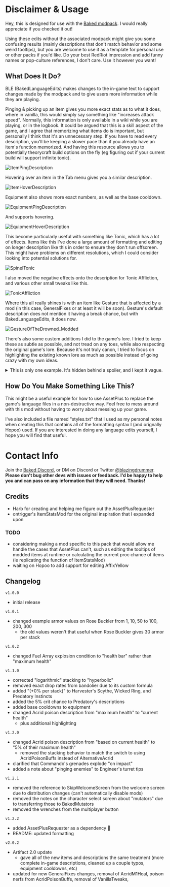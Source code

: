 # Disclaimer & Usage
Hey, this is designed for use with the [Baked modpack](https://thunderstore.io/package/blazingdrummer/BakedModpack/). I would really appreciate if you checked it out!

Using these edits without the associated modpack might give you some confusing results (mainly descriptions that don't match behavior and some weird tooltips), but you are welcome to use it as a template for personal use or other packs if you'd like. Do your best RedRiot impression and add funny names or pop-culture references, I don't care. Use it however you want!

## What Does It Do?
BLE (BakedLanguageEdits) makes changes to the in-game text to support changes made by the modpack and to give users more information while they are playing.

Pinging & picking up an item gives you more exact stats as to what it does, where in vanilla, this would simply say something like "increases attack speed". Normally, this information is only available in a wiki while you are playing, or in the logbook. It could be argued that this is a skill aspect of the game, and I agree that memorizing what items do is important, but personally I think that it's an unnecessary step. If you have to read every description, you'll be keeping a slower pace than if you already have an item's function memorized. And having this resource allows you to potentially theorycraft build options on the fly (eg figuring out if your current build will support infinite tonic).

![ItemPingDescription](Images/ItemPingDescription.png)

Hovering over an item in the Tab menu gives you a similar description.

![ItemHoverDescription](Images/ItemHoverDescription.png)

Equipment also shows more exact numbers, as well as the base cooldown.

![EquipmentPingDescription](Images/EquipmentPingDescription.png)

And supports hovering.

![EquipmentHoverDescription](Images/EquipmentHoverDescription.png)

This become particularly useful with something like Tonic, which has a lot of effects. Items like this I've done a large amount of formatting and editing on longer description like this in order to ensure they don't run offscreen. This might have problems on different resolutions, which I could consider looking into potential solutions for.

![SpinelTonic](Images/SpinelTonic.png)

I also moved the negative effects onto the description for Tonic Affliction, and various other small tweaks like this.

![TonicAffliction](Images/TonicAffliction.png)

Where this all really shines is with an item like Gesture that is affected by a mod (in this case, GeneralFixes or at least it will be soon). Gesture's default description does not mention it having a break chance, but with BakedLanguageEdits, it does now.

![GestureOfTheDrowned_Modded](Images/GestureOfTheDrowned_Modded.png)

There's also some custom additions I did to the game's lore. I tried to keep these as subtle as possible, and not tread on any toes, while also respecting the original game's lore. Because it's not truly canon, I tried to focus on highlighting the existing known lore as much as possible instead of going crazy with my own ideas.

<details>
  <summary>This is only one example. It's hidden behind a spoiler, and I kept it vague.</summary>
  [SPOILER](Images/SPOILER.png)
</details>

## How Do You Make Something Like This?
This might be a useful example for how to use AssetPlus to replace the game's language files in a non-destructive way. Feel free to mess around with this mod without having to worry about messing up your game.

I've also included a file named "styles.txt" that I used as my personal notes when creating this that contains all of the formatting syntax I (and orignally Hopoo) used. If you are interested in doing any language edits yourself, I hope you will find that useful.

# Contact Info
Join the [Baked Discord](https://discord.gg/QRtdUbV), or DM on Discord or Twitter [@blazingdrummer](https://twitter.com/blazingdrummer).
**Please don't bug other devs with issues or feedback. I'd be happy to help you and can pass on any information that they will need. Thanks!**

## Credits
  - Harb for creating and helping me figure out the AssetPlusRequester
  - ontrigger's ItemStatsMod for the original inspiration that I expanded upon

### TODO
  - considering making a mod specific to this pack that would allow me handle the cases that AssetPlus can't, such as editing the tooltips of modded items at runtime or calculating the current proc chance of items (ie replicating the function of ItemStatsMod)
  - waiting on Hopoo to add support for editing AffixYellow

## Changelog
`v1.0.0`

  - initial release

`v1.0.1`

  - changed example armor values on Rose Buckler from 1, 10, 50 to 100, 200, 300
    - the old values weren't that useful when Rose Buckler gives 30 armor per stack

`v1.0.2`

  - changed Fuel Array explosion condition to "health bar" rather than "maximum health"

`v1.1.0`

  - corrected "logarithmic" stacking to "hyperbolic"
  - removed exact drop rates from bandolier due to its custom formula
  - added "(+0% per stack)" to Harvester's Scythe, Wicked Ring, and Predatory Instincts
  - added the 5% crit chance to Predatory's descriptions
  - added base cooldowns to equipment
  - changed Acrid poison description from "maximum health" to "current health"
    - plus additional highlighting

`v1.2.0`

  - changed Acrid poison description from "based on current health" to "5% of their maximum health"
    - removed the stacking behavior to match the switch to using AcridPoisonBuffs instead of AlternativeAcrid
  - clarified that Commando's grenades explode "on impact"
  - added a note about "pinging enemies" to Engineer's turret tips

`v1.2.1`

  - removed the reference to SkipWelcomeScreen from the welcome screen due to distribution changes (can't automatically disable mods)
  - removed the notes on the character select screen about "mutators" due to transferring those to BakedMutators
  - removed the wrenches from the multiplayer button

`v1.2.2`

  - added AssetPlusRequester as a dependency :facepalm:
  - README: updated formatting

`v2.0.2`

  - Artifact 2.0 update
    - gave all of the new items and descriptions the same treatment (more complete in-game descriptions, cleaned up a couple typos, equipment cooldowns, etc)
  - updated for new GeneralFixes changes, removal of AcridM1Heal, poison nerfs from AcridPoisonBuffs, removal of VanillaTweaks, 